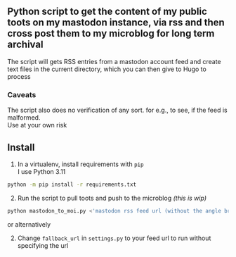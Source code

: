 ## Python script to get the content of my public toots on my mastodon instance, via rss  and then cross post them to my microblog for long term archival
The script will gets RSS entries from a mastodon account feed and create text files in the current directory, which you can then give to Hugo to process

 ### Caveats
The script also does no verification of any sort. for e.g.,  to see, if the feed is malformed.  
Use at your own risk

## Install
1. In a virtualenv, install requirements with `pip`  
I use Python 3.11

```bash
python -m pip install -r requirements.txt
```

2. Run the script to pull toots and push to the microblog *(this is wip)*
```bash
python mastodon_to_moi.py <'mastodon rss feed url (without the angle brackets … or teh quotes)'>
```
or alternatively  

2. Change `fallback_url` in `settings.py` to your feed url to run without specifying the url
